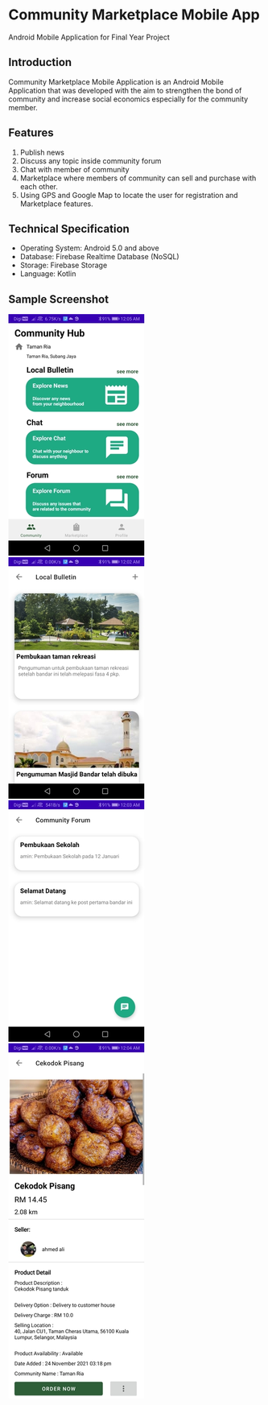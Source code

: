 # Community Marketplace Mobile App
 Android Mobile Application for Final Year Project

## Introduction
Community Marketplace Mobile Application is an Android Mobile Application that was developed with the aim to strengthen the bond of community and increase social economics especially for the community member. 

## Features
1) Publish news 
2) Discuss any topic inside community forum
3) Chat with member of community
4) Marketplace where members of community can sell and purchase with each other.
5) Using GPS and Google Map to locate the user for registration and Marketplace features.

## Technical Specification
- Operating System: Android 5.0 and above
- Database: Firebase Realtime Database (NoSQL)
- Storage: Firebase Storage
- Language: Kotlin

## Sample Screenshot
![Main Page](https://github.com/nbotsduo/CommunityMarketplaceMobileApp/blob/main/image/Screenshot_20220113_000521_com.example.communitymarketplace.jpg)
![Community News](https://github.com/nbotsduo/CommunityMarketplaceMobileApp/blob/main/image/Screenshot_20220113_000236_com.example.communitymarketplace.jpg)
![Community Forum](https://github.com/nbotsduo/CommunityMarketplaceMobileApp/blob/main/image/Screenshot_20220113_000333_com.example.communitymarketplace.jpg)
![Community Marketplace](https://github.com/nbotsduo/CommunityMarketplaceMobileApp/blob/main/image/Screenshot_20220113_000434_com.example.communitymarketplace.jpg)
